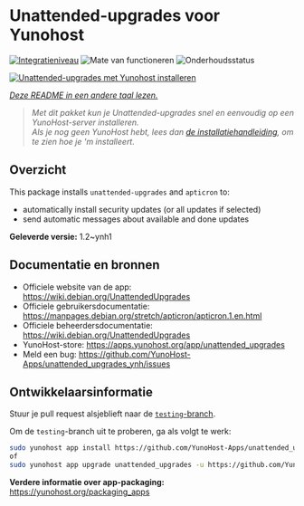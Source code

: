 <!--
NB: Deze README is automatisch gegenereerd door <https://github.com/YunoHost/apps/tree/master/tools/readme_generator>
Hij mag NIET handmatig aangepast worden.
-->

# Unattended-upgrades voor Yunohost

[![Integratieniveau](https://dash.yunohost.org/integration/unattended_upgrades.svg)](https://ci-apps.yunohost.org/ci/apps/unattended_upgrades/) ![Mate van functioneren](https://ci-apps.yunohost.org/ci/badges/unattended_upgrades.status.svg) ![Onderhoudsstatus](https://ci-apps.yunohost.org/ci/badges/unattended_upgrades.maintain.svg)

[![Unattended-upgrades met Yunohost installeren](https://install-app.yunohost.org/install-with-yunohost.svg)](https://install-app.yunohost.org/?app=unattended_upgrades)

*[Deze README in een andere taal lezen.](./ALL_README.md)*

> *Met dit pakket kun je Unattended-upgrades snel en eenvoudig op een YunoHost-server installeren.*  
> *Als je nog geen YunoHost hebt, lees dan [de installatiehandleiding](https://yunohost.org/install), om te zien hoe je 'm installeert.*

## Overzicht

This package installs `unattended-upgrades` and `apticron` to:

* automatically install security updates (or all updates if selected)
* send automatic messages about available and done updates


**Geleverde versie:** 1.2~ynh1
## Documentatie en bronnen

- Officiele website van de app: <https://wiki.debian.org/UnattendedUpgrades>
- Officiele gebruikersdocumentatie: <https://manpages.debian.org/stretch/apticron/apticron.1.en.html>
- Officiele beheerdersdocumentatie: <https://wiki.debian.org/UnattendedUpgrades>
- YunoHost-store: <https://apps.yunohost.org/app/unattended_upgrades>
- Meld een bug: <https://github.com/YunoHost-Apps/unattended_upgrades_ynh/issues>

## Ontwikkelaarsinformatie

Stuur je pull request alsjeblieft naar de [`testing`-branch](https://github.com/YunoHost-Apps/unattended_upgrades_ynh/tree/testing).

Om de `testing`-branch uit te proberen, ga als volgt te werk:

```bash
sudo yunohost app install https://github.com/YunoHost-Apps/unattended_upgrades_ynh/tree/testing --debug
of
sudo yunohost app upgrade unattended_upgrades -u https://github.com/YunoHost-Apps/unattended_upgrades_ynh/tree/testing --debug
```

**Verdere informatie over app-packaging:** <https://yunohost.org/packaging_apps>
